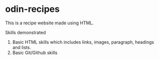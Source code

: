 # odin-recipes
This is a recipe website made using HTML.

Skills demonstrated
1. Basic HTML skills which includes links, images, paragraph, headings and lists.
2. Basic Git/Github skills
